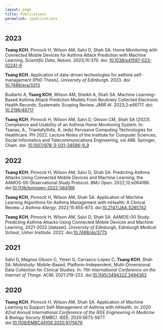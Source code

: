 ```yaml
---
layout: page
title: Publications
permalink: /publications
---
```


## 2023

**Tsang KCH**, Pinnock H, Wilson AM, Salvi D, Shah SA. Home Monitoring with Connected Mobile Devices for Asthma Attack Prediction with Machine Learning. *Scientific Data, Nature*. 2023;10:370. doi: [10.1038/s41597-023-02241-9](https://doi.org/10.1038/s41597-023-02241-9)

**Tsang KCH**. Application of data-driven technologies for asthma self-management \[PhD Thesis\]. *University of Edinburgh*. 2023. doi: [10.7488/era/3313](http://dx.doi.org/10.7488/era/3313)

Budiarto A, **Tsang KCH**, Wilson AM, Sheikh A, Shah SA. Machine Learning–Based Asthma Attack Prediction Models From Routinely Collected Electronic Health Records: Systematic Scoping Review. *JMIR AI*. 2023;2:e46717. doi: [10.2196/46717](https://doi.org/10.2196/46717)

**Tsang KCH**, Pinnock H, Wilson AM, Salvi D, Olsson CM, Shah SA (2023). Compliance and Usability of an Asthma Home Monitoring System. In: Tsanas, A., Triantafyllidis, A. (eds) Pervasive Computing Technologies for Healthcare. PH 2022. Lecture Notes of the Institute for Computer Sciences, Social Informatics and Telecommunications Engineering, vol 488. Springer, Cham. doi: [10.1007/978-3-031-34586-9_9](https://doi.org/10.1007/978-3-031-34586-9_9)

## 2022

**Tsang KCH**, Pinnock H, Wilson AM, Salvi D, Shah SA. Predicting Asthma Attacks Using Connected Mobile Devices and Machine Learning; the AAMOS-00 Observational Study Protocol. *BMJ Open*. 2022;12:e064166. doi:[10.1136/bmjopen-2022-064166](https://doi.org/10.1136/bmjopen-2022-064166)

**Tsang KCH**, Pinnock H, Wilson AM, Shah SA. Application of Machine Learning Algorithms for Asthma Management with mHealth: A Clinical Review. *J Asthma Allergy*. 2022;15:855-873. doi:[10.2147/JAA.S285742](https://doi.org/10.2147/JAA.S285742)

**Tsang KCH**, Pinnock H, Wilson AM, Salvi D, Shah SA. AAMOS-00 Study: Predicting Asthma Attacks Using Connected Mobile Devices and Machine Learning, 2021-2022 \[dataset\]. *University of Edinburgh, Edinburgh Medical School, Usher Institute*. 2022. doi:[10.7488/ds/3775](https://doi.org/10.7488/ds/3775)

## 2021

Salvi D, Magnus Olsson C, Ymeri G, Carrasco-López C, **Tsang KCH**, Shah SA. Mobistudy: Mobile-Based, Platform-Independent, Multi-Dimensional Data Collection for Clinical Studies. In: *11th International Conference on the Internet of Things*. ACM; 2021:219-222. doi:[10.1145/3494322.3494363](https://doi.org/10.1145/3494322.3494363)

## 2020

**Tsang KCH**, Pinnock H, Wilson AM, Shah SA. Application of Machine Learning to Support Self-Management of Asthma with mHealth. In: *2020 42nd Annual International Conference of the IEEE Engineering in Medicine & Biology Society (EMBC)*. IEEE; 2020:5673-5677. doi:[10.1109/EMBC44109.2020.9175679](https://doi.org/10.1109/EMBC44109.2020.9175679)